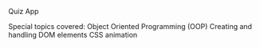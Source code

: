 Quiz App

Special topics covered:
Object Oriented Programming (OOP)
Creating and handling DOM elements
CSS animation
